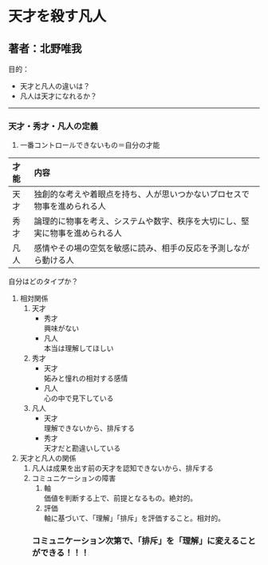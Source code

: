# 天才を殺す凡人
## 著者：北野唯我
目的：
- 天才と凡人の違いは？
- 凡人は天才になれるか？
---
### 天才・秀才・凡人の定義  
1. 一番コントロールできないもの＝自分の才能  

|才能|内容|
|:---|:---|
|天才|独創的な考えや着眼点を持ち、人が思いつかないプロセスで物事を進められる人|
|秀才|論理的に物事を考え、システムや数字、秩序を大切にし、堅実に物事を進められる人|
|凡人|感情やその場の空気を敏感に読み、相手の反応を予測しながら動ける人|
自分はどのタイプか？

1. 相対関係
    1. 天才
        - 秀才  
        興味がない
        - 凡人  
        本当は理解してほしい
    1. 秀才
        - 天才  
        妬みと憧れの相対する感情
        - 凡人  
        心の中で見下している
    1. 凡人
        - 天才  
        理解できないから、排斥する
        - 秀才  
        天才だと勘違いしている
1. 天才と凡人の関係
    1. 凡人は成果を出す前の天才を認知できないから、排斥する
    2. コミュニケーションの障害
        1. 軸  
        価値を判断する上で、前提となるもの。絶対的。
        1. 評価  
        軸に基づいて、「理解」「排斥」を評価すること。相対的。
        ### コミュニケーション次第で、「排斥」を「理解」に変えることができる！！！

